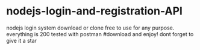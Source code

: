 # nodejs-login-and-registration-API
nodejs login system
download or clone
free to use for any purpose. 
everything is 200 tested with postman
#download and enjoy! dont forget to give it a star
